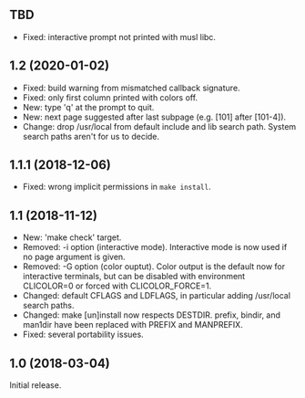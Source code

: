 TBD
---
 - Fixed: interactive prompt not printed with musl libc.

1.2 (2020-01-02)
----------------
 - Fixed: build warning from mismatched callback signature.
 - Fixed: only first column printed with colors off.
 - New: type 'q' at the prompt to quit.
 - New: next page suggested after last subpage (e.g. [101] after [101-4]).
 - Change: drop /usr/local from default include and lib search path. System
   search paths aren't for us to decide.

1.1.1 (2018-12-06)
------------------
 - Fixed: wrong implicit permissions in `make install`.

1.1 (2018-11-12)
----------------
 - New: 'make check' target.
 - Removed: -i option (interactive mode). Interactive mode is now used if no
   page argument is given.
 - Removed: -G option (color ouptut). Color output is the default now for
   interactive terminals, but can be disabled with environment CLICOLOR=0 or
   forced with CLICOLOR_FORCE=1.
 - Changed: default CFLAGS and LDFLAGS, in particular adding /usr/local
   search paths.
 - Changed: make [un]install now respects DESTDIR. prefix, bindir, and
   man1dir have been replaced with PREFIX and MANPREFIX.
 - Fixed: several portability issues.

1.0 (2018-03-04)
----------------
Initial release.
